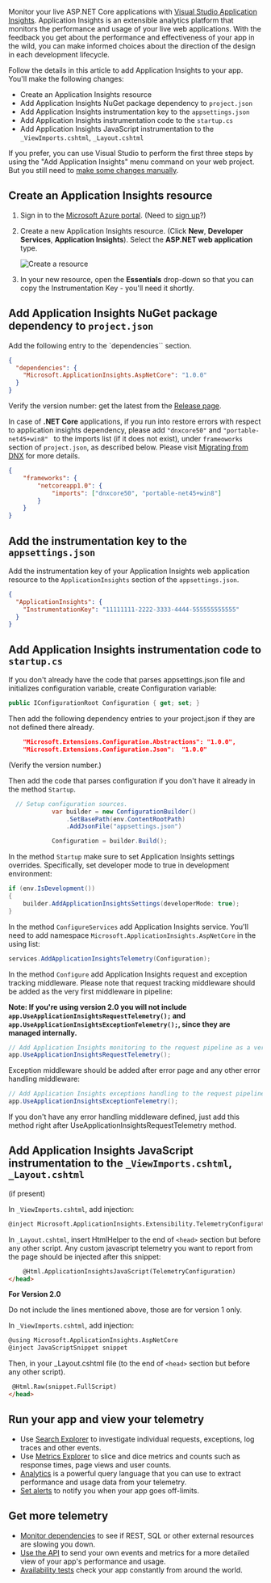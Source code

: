 Monitor your live ASP.NET Core applications with [Visual Studio Application Insights](https://azure.microsoft.com/documentation/articles/app-insights-overview/). Application Insights is an extensible analytics platform that monitors the performance and usage of your live web applications. With the feedback you get about the performance and effectiveness of your app in the wild, you can make informed choices about the direction of the design in each development lifecycle.

Follow the details in this article to add Application Insights to your app. You'll make the following changes:

- Create an Application Insights resource
- Add Application Insights NuGet package dependency to `project.json`
- Add Application Insights instrumentation key to the `appsettings.json`
- Add Application Insights instrumentation code to the `startup.cs`
- Add Application Insights JavaScript instrumentation to the `_ViewImports.cshtml`, `_Layout.cshtml`

If you prefer, you can use Visual Studio to perform the first three steps by using the "Add Application Insights" menu command on your web project. But you still need to [make some changes manually](#manual).

## Create an Application Insights resource

1. Sign in to the [Microsoft Azure portal](https://portal.azure.com). (Need to [sign up](https://azure.microsoft.com/pricing/free-trial/)?)
2. Create a new Application Insights resource. (Click **New**, **Developer Services**, **Application Insights**). Select the **ASP.NET web application** type.

    ![Create a resource](https://acom.azurecomcdn.net/80C57D/cdn/mediahandler/docarticles/dpsmedia-prod/azure.microsoft.com/en-us/documentation/articles/app-insights-create-new-resource/20160826050250/01-new.png)
3. In your new resource, open the **Essentials** drop-down so that you can copy the Instrumentation Key - you'll need it shortly. 

## Add Application Insights NuGet package dependency to `project.json`
Add the following entry to the `dependencies`` section. 

``` json
{
  "dependencies": {
    "Microsoft.ApplicationInsights.AspNetCore": "1.0.0"
  }
}
```

Verify the version number: get the latest from the [Release page](https://github.com/Microsoft/ApplicationInsights-aspnetcore/releases). 

In case of **.NET Core** applications, if you run into restore errors with respect to application insights dependency, please add ```"dnxcore50"``` and ```"portable-net45+win8" ``` to the imports list (if it does not exist), under ```frameoworks``` section of ```project.json```, as described below. Please visit [Migrating from DNX](http://dotnet.github.io/docs/core-concepts/dnx-migration.html) for more details.
``` json
{
    "frameworks": {
        "netcoreapp1.0": { 
            "imports": ["dnxcore50", "portable-net45+win8"]
        }
    }
}
```

## Add the instrumentation key to the `appsettings.json`

Add the instrumentation key of your Application Insights web application resource to the `ApplicationInsights` section of the `appsettings.json`. 

``` json
{
  "ApplicationInsights": {
    "InstrumentationKey": "11111111-2222-3333-4444-555555555555"
  }
}
```
<a name="manual"></a>
## Add Application Insights instrumentation code to `startup.cs`

If you don't already have the code that parses appsettings.json file and initializes configuration variable, create Configuration variable:

``` C#
public IConfigurationRoot Configuration { get; set; }
```

Then add the following dependency entries to your project.json if they are not defined there already.
``` json
    "Microsoft.Extensions.Configuration.Abstractions": "1.0.0",
    "Microsoft.Extensions.Configuration.Json":  "1.0.0"
```

(Verify the version number.)

Then add the code that parses configuration if you don't have it already in the method ```Startup```.

``` C#
  // Setup configuration sources.
            var builder = new ConfigurationBuilder()
                .SetBasePath(env.ContentRootPath)
                .AddJsonFile("appsettings.json")

            Configuration = builder.Build();
```


In the method ```Startup``` make sure to set Application Insights settings overrides. Specifically, set developer mode to true in development environment:

``` C#
if (env.IsDevelopment())
{
    builder.AddApplicationInsightsSettings(developerMode: true);
}
```

In the method ```ConfigureServices``` add Application Insights service. You'll need to add namespace ```Microsoft.ApplicationInsights.AspNetCore``` in the using list:
``` c#
services.AddApplicationInsightsTelemetry(Configuration);
```

In the method ```Configure``` add Application Insights request and exception tracking middleware. Please note that request tracking middleware should be added as the very first middleware in pipeline:

**Note: If you're using version 2.0 you will not include ```app.UseApplicationInsightsRequestTelemetry();``` and ```app.UseApplicationInsightsExceptionTelemetry();```, since they are managed internally.**

``` c#
// Add Application Insights monitoring to the request pipeline as a very first middleware.
app.UseApplicationInsightsRequestTelemetry();
```
Exception middleware should be added after error page and any other error handling middleware:

``` c#
// Add Application Insights exceptions handling to the request pipeline.
app.UseApplicationInsightsExceptionTelemetry();
```
If you don't have any error handling middleware defined, just add this method right after UseApplicationInsightsRequestTelemetry method.

## Add Application Insights JavaScript instrumentation to the `_ViewImports.cshtml`, `_Layout.cshtml`
 (if present)

In `_ViewImports.cshtml`, add injection:
``` html
@inject Microsoft.ApplicationInsights.Extensibility.TelemetryConfiguration TelemetryConfiguration 
```

In `_Layout.cshtml`, insert HtmlHelper to the end of ```<head>``` section but before any other script. Any custom javascript telemetry you want to report from the page should be injected after this snippet:

``` html
	@Html.ApplicationInsightsJavaScript(TelemetryConfiguration) 
</head>
```
**For Version 2.0**

Do not include the lines mentioned above, those are for version 1 only.

In `_ViewImports.cshtml`, add injection:
``` html
@using Microsoft.ApplicationInsights.AspNetCore
@inject JavaScriptSnippet snippet
```
Then, in your _Layout.cshtml file (to the end of ```<head>``` section but before any other script).
```html
 @Html.Raw(snippet.FullScript)
</head>
```


## Run your app and view your telemetry

* Use [Search Explorer](https://azure.microsoft.com/documentation/articles/app-insights-diagnostic-search/) to investigate individual requests, exceptions, log traces and other events.
* Use [Metrics Explorer](https://azure.microsoft.com/documentation/articles/app-insights-metrics-explorer/) to slice and dice metrics and counts such as response times, page views and user counts.
* [Analytics](https://azure.microsoft.com/documentation/articles/app-insights-analytics/) is a powerful query language that you can use to extract performance and usage data from your telemetry.
* [Set alerts](https://azure.microsoft.com/documentation/articles/app-insights-alerts/) to notify you when your app goes off-limits.

## Get more telemetry

* [Monitor dependencies](https://azure.microsoft.com/documentation/articles/app-insights-dependencies/) to see if REST, SQL or other external resources are slowing you down.
* [Use the API](https://azure.microsoft.com/documentation/articles/app-insights-api-custom-events-metrics/) to send your own events and metrics for a more detailed view of your app's performance and usage.
* [Availability tests](https://azure.microsoft.com/documentation/articles/app-insights-monitor-web-app-availability/) check your app constantly from around the world. 
